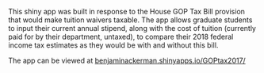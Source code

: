 This shiny app was built in response to the House GOP Tax Bill provision that would make tuition waivers taxable.  The app allows graduate students to input their current annual stipend, along with the cost of tuition (currently paid for by their department, untaxed), to compare their 2018 federal income tax estimates as they would be with and without this bill.


The app can be viewed at [benjaminackerman.shinyapps.io/GOPtax2017/](https://benjaminackerman.shinyapps.io/GOPtax2017/)
